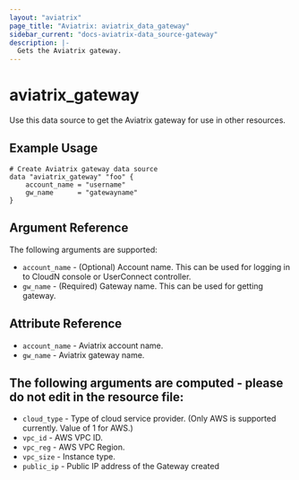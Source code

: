 ```yaml
---
layout: "aviatrix"
page_title: "Aviatrix: aviatrix_data_gateway"
sidebar_current: "docs-aviatrix-data_source-gateway"
description: |-
  Gets the Aviatrix gateway.
---
```


# aviatrix_gateway

Use this data source to get the Aviatrix gateway for use in other resources.

## Example Usage

```hcl
# Create Aviatrix gateway data source
data "aviatrix_gateway" "foo" {
	account_name = "username"
	gw_name      = "gatewayname"
}
```

## Argument Reference

The following arguments are supported:

* `account_name` - (Optional) Account name. This can be used for logging in to CloudN console or UserConnect controller.
* `gw_name` - (Required) Gateway name. This can be used for getting gateway.

## Attribute Reference

* `account_name` - Aviatrix account name.
* `gw_name` - Aviatrix gateway name.


## The following arguments are computed - please do not edit in the resource file:

* `cloud_type` - Type of cloud service provider. (Only AWS is supported currently. Value of 1 for AWS.)
* `vpc_id` - AWS VPC ID.
* `vpc_reg` - AWS VPC Region. 
* `vpc_size` - Instance type.
* `public_ip` - Public IP address of the Gateway created
 